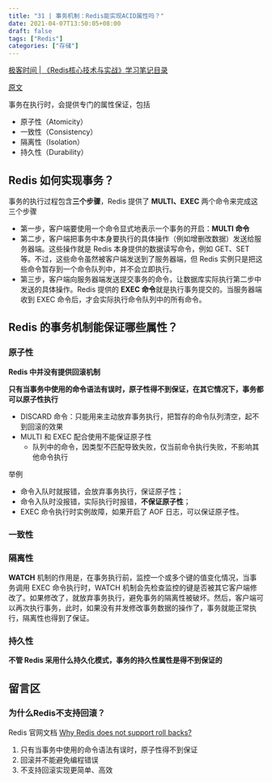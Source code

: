 ```yaml
---
title: "31 | 事务机制：Redis能实现ACID属性吗？"
date: 2021-04-07T13:50:05+08:00
draft: false
tags: ["Redis"]
categories: ["存储"]
---
```


[极客时间 | 《Redis核心技术与实战》学习笔记目录](../dir)

[原文](https://time.geekbang.org/column/article/301491)

事务在执行时，会提供专门的属性保证，包括

- 原子性（Atomicity）
- 一致性（Consistency）
- 隔离性（Isolation）
- 持久性（Durability）

## Redis 如何实现事务？

事务的执行过程包含**三个步骤**，Redis 提供了 **MULTI、EXEC** 两个命令来完成这三个步骤

- 第一步，客户端要使用一个命令显式地表示一个事务的开启：**MULTI 命令**
- 第二步，客户端把事务中本身要执行的具体操作（例如增删改数据）发送给服务器端。这些操作就是 Redis 本身提供的数据读写命令，例如 GET、SET 等。不过，这些命令虽然被客户端发送到了服务器端，但 Redis 实例只是把这些命令暂存到一个命令队列中，并不会立即执行。
- 第三步，客户端向服务器端发送提交事务的命令，让数据库实际执行第二步中发送的具体操作。Redis 提供的 **EXEC 命令**就是执行事务提交的。当服务器端收到 EXEC 命令后，才会实际执行命令队列中的所有命令。

## Redis 的事务机制能保证哪些属性？

### 原子性

**Redis 中并没有提供回滚机制**

**只有当事务中使用的命令语法有误时，原子性得不到保证，在其它情况下，事务都可以原子性执行**

- DISCARD 命令：只能用来主动放弃事务执行，把暂存的命令队列清空，起不到回滚的效果
- MULTI 和 EXEC 配合使用不能保证原子性
  - 队列中的命令，因类型不匹配导致失败，仅当前命令执行失败，不影响其他命令执行

举例

- 命令入队时就报错，会放弃事务执行，保证原子性；
- 命令入队时没报错，实际执行时报错，**不保证原子性**；
- EXEC 命令执行时实例故障，如果开启了 AOF 日志，可以保证原子性。

### 一致性

### 隔离性

**WATCH** 机制的作用是，在事务执行前，监控一个或多个键的值变化情况，当事务调用 EXEC 命令执行时，WATCH 机制会先检查监控的键是否被其它客户端修改了。如果修改了，就放弃事务执行，避免事务的隔离性被破坏。然后，客户端可以再次执行事务，此时，如果没有并发修改事务数据的操作了，事务就能正常执行，隔离性也得到了保证。

### 持久性

**不管 Redis 采用什么持久化模式，事务的持久性属性是得不到保证的**

## 留言区

### 为什么Redis不支持回滚？

Redis 官网文档 [Why Redis does not support roll backs?](https://redis.io/topics/transactions#why-redis-does-not-support-roll-backs)

1. 只有当事务中使用的命令语法有误时，原子性得不到保证
2. 回滚并不能避免编程错误
3. 不支持回滚实现更简单、高效

